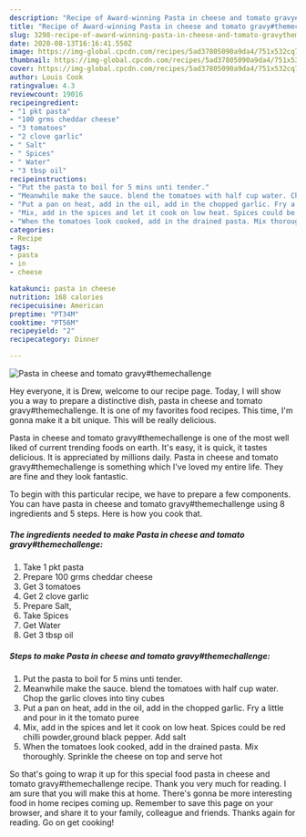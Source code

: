 ```yaml
---
description: "Recipe of Award-winning Pasta in cheese and tomato gravy#themechallenge"
title: "Recipe of Award-winning Pasta in cheese and tomato gravy#themechallenge"
slug: 3298-recipe-of-award-winning-pasta-in-cheese-and-tomato-gravythemechallenge
date: 2020-08-13T16:16:41.550Z
image: https://img-global.cpcdn.com/recipes/5ad37805090a9da4/751x532cq70/pasta-in-cheese-and-tomato-gravythemechallenge-recipe-main-photo.jpg
thumbnail: https://img-global.cpcdn.com/recipes/5ad37805090a9da4/751x532cq70/pasta-in-cheese-and-tomato-gravythemechallenge-recipe-main-photo.jpg
cover: https://img-global.cpcdn.com/recipes/5ad37805090a9da4/751x532cq70/pasta-in-cheese-and-tomato-gravythemechallenge-recipe-main-photo.jpg
author: Louis Cook
ratingvalue: 4.3
reviewcount: 19016
recipeingredient:
- "1 pkt pasta"
- "100 grms cheddar cheese"
- "3 tomatoes"
- "2 clove garlic"
- " Salt"
- " Spices"
- " Water"
- "3 tbsp oil"
recipeinstructions:
- "Put the pasta to boil for 5 mins unti tender."
- "Meanwhile make the sauce. blend the tomatoes with half cup water. Chop the garlic cloves into tiny cubes"
- "Put a pan on heat, add in the oil, add in the chopped garlic. Fry a little and pour in it the tomato puree"
- "Mix, add in the spices and let it cook on low heat. Spices could be red chilli powder,ground black pepper. Add salt"
- "When the tomatoes look cooked, add in the drained pasta. Mix thoroughly. Sprinkle the cheese on top and serve hot"
categories:
- Recipe
tags:
- pasta
- in
- cheese

katakunci: pasta in cheese 
nutrition: 168 calories
recipecuisine: American
preptime: "PT34M"
cooktime: "PT56M"
recipeyield: "2"
recipecategory: Dinner

---
```



![Pasta in cheese and tomato gravy#themechallenge](https://img-global.cpcdn.com/recipes/5ad37805090a9da4/751x532cq70/pasta-in-cheese-and-tomato-gravythemechallenge-recipe-main-photo.jpg)

Hey everyone, it is Drew, welcome to our recipe page. Today, I will show you a way to prepare a distinctive dish, pasta in cheese and tomato gravy#themechallenge. It is one of my favorites food recipes. This time, I'm gonna make it a bit unique. This will be really delicious.

Pasta in cheese and tomato gravy#themechallenge is one of the most well liked of current trending foods on earth. It's easy, it is quick, it tastes delicious. It is appreciated by millions daily. Pasta in cheese and tomato gravy#themechallenge is something which I've loved my entire life. They are fine and they look fantastic.




To begin with this particular recipe, we have to prepare a few components. You can have pasta in cheese and tomato gravy#themechallenge using 8 ingredients and 5 steps. Here is how you cook that.

<!--inarticleads1-->

##### The ingredients needed to make Pasta in cheese and tomato gravy#themechallenge:

1. Take 1 pkt pasta
1. Prepare 100 grms cheddar cheese
1. Get 3 tomatoes
1. Get 2 clove garlic
1. Prepare  Salt,
1. Take  Spices
1. Get  Water
1. Get 3 tbsp oil




<!--inarticleads2-->

##### Steps to make Pasta in cheese and tomato gravy#themechallenge:

1. Put the pasta to boil for 5 mins unti tender.
1. Meanwhile make the sauce. blend the tomatoes with half cup water. Chop the garlic cloves into tiny cubes
1. Put a pan on heat, add in the oil, add in the chopped garlic. Fry a little and pour in it the tomato puree
1. Mix, add in the spices and let it cook on low heat. Spices could be red chilli powder,ground black pepper. Add salt
1. When the tomatoes look cooked, add in the drained pasta. Mix thoroughly. Sprinkle the cheese on top and serve hot




So that's going to wrap it up for this special food pasta in cheese and tomato gravy#themechallenge recipe. Thank you very much for reading. I am sure that you will make this at home. There's gonna be more interesting food in home recipes coming up. Remember to save this page on your browser, and share it to your family, colleague and friends. Thanks again for reading. Go on get cooking!
